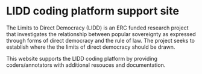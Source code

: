 # LIDD coding platform support site

The Limits to Direct Democracy (LIDD) is an ERC funded research project that investigates the relationship between popular sovereignty as expressed through forms of direct democracy and the rule of law. The project seeks to establish where the the limits of direct democracy should be drawn.

This website supports the LIDD coding platform by providing coders/annotators with additional resouces and documentation.

